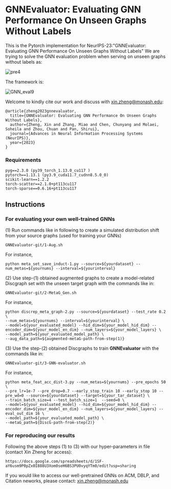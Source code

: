 # GNNEvaluator: Evaluating GNN Performance On Unseen Graphs Without Labels

This is the Pytorch implementation for  NeurIPS-23:"GNNEvaluator: Evaluating GNN Performance On Unseen Graphs Without Labels"
We are trying to solve the GNN evaluation problem when serving on unseen graphs without labels as:

![pre4](https://github.com/Amanda-Zheng/GNNEvaluator/assets/61812981/7e79b25d-429f-445e-9a3f-781e9d703234)

The framework is:

![GNN_eval9](https://github.com/Amanda-Zheng/GNNEvaluator/assets/61812981/c7f5f661-274e-4b01-951a-4417dc75a802)

Welcome to kindly cite our work and discuss with xin.zheng@monash.edu:

```
@article{zheng2023gnnevaluator,
  title={GNNEvaluator: Evaluating GNN Performance On Unseen Graphs Without Labels},
  author={Zheng, Xin and Zhang, Miao and Chen, Chunyang and Molaei, Soheila and Zhou, Chuan and Pan, Shirui},
  journal={Advances in Neural Information Processing Systems (NeurIPS)},
  year={2023}
}
```

### Requirements
```
pyg==2.3.0 (py39_torch_1.13.0_cu117 )
pytorch==1.13.1 (py3.9_cuda11.7_cudnn8.5.0_0)
scikit-learn==1.2.2
torch-scatter==2.1.0+pt113cu117
torch-sparse==0.6.16+pt113cu117
```
## Instructions
### For evaluating your own well-trained GNNs 
(1) Run commands like in following to create a simulated distribution shift from your source graphs (used for training your GNNs)
```
GNNEvaluator-git/1-Aug.sh
```
For instance,
```
python meta_set_save_induct-1.py --source=${yourdataset} --num_metas=${yournums} --interval=${yourinterval}
```
(2) Use step-(1) obtained augmented graphs to create a model-related Discgraph set with the unseen target graph with the commands like in:
```
GNNEvaluator-git/2-MetaG_Gen.sh
```
For instance,
```
python discrep_meta_graph-2.py --source=${yourdataset} --test_rate 0.2 \
--num_metas=${yournums} --interval=${yourinterval} \
--model=${your_evaluated_model} --hid_dim=${your_model_hid_dim} --encoder_dim=${your_model_en_dim} --num_layers=${your_model_layers} \
--model_path=${your_evaluated_model_path} \
--aug_data_path=${augmented-metaG-path-from-step(1)}
```
(3) Use the step-(2) obtained Discgraphs to train **GNNEvaluator** with the commands like in:
```
GNNEvaluator-git/3-GNN-evaluator.sh
```
For instance,
```
python meta_feat_acc_dist-3.py --num_metas=${yournums} --pre_epochs 50 \
--pre_lr=1e-7 --pre_drop=0.7 --early_stop_train 10 --early_stop 10 --pre_wd=0 --source=${yourdataset} --target=${your_tar_dataset} \
--train_batch_size=4 --test_batch_size=1  --seed=0 \
--model=${your_evaluated_model} --hid_dim=${your_model_hid_dim} --encoder_dim=${your_model_en_dim} --num_layers=${your_model_layers} --eval_out_dim 16 \
--model_path=${your_evaluated_model_path} \ 
--metaG_path=${DiscG-path-from-step(2)}  
```
### For reproducing our results

Following the above steps (1) to (3) with our hyper-parameters in file (contact Xin Zheng for access):
```
https://docs.google.com/spreadsheets/d/1SF-aY6usm9P0pZx0I888U3Xom0seH6BS3PU0vyqYTm0/edit?usp=sharing
```
If you would like to access our well-pretrained GNNs on ACM, DBLP, and Citation neworks, please contact: xin.zheng@monash.edu 

